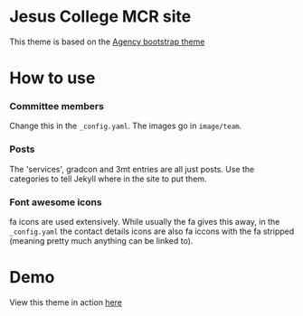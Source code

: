 Jesus College MCR site
====================

This theme is based on the [Agency bootstrap theme ](http://startbootstrap.com/templates/agency/)

# How to use

### Committee members

Change this in the `_config.yaml`. The images go in `image/team`.

### Posts

The 'services', gradcon and 3mt entries are all just posts. Use the categories to tell Jekyll where in the site to put them.

### Font awesome icons

fa icons are used extensively. While usually the fa gives this away, in the `_config.yaml` the contact details icons are also fa iccons with the fa stripped (meaning pretty much anything can be linked to).


# Demo

View this theme in action [here](http://epijim.uk/MCRsite_test)

